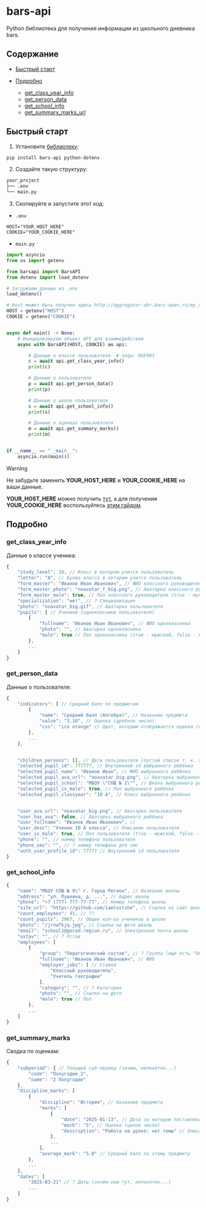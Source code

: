 # bars-api

Python библиотека для получения информации из школьного дневника bars.

## Содержание

- [Быстрый старт](#%D0%B1%D1%8B%D1%81%D1%82%D1%80%D1%8B%D0%B9-%D1%81%D1%82%D0%B0%D1%80%D1%82)

- [Подробно](#%D0%BF%D0%BE%D0%B4%D1%80%D0%BE%D0%B1%D0%BD%D0%BE)

    - [get_class_year_info](#get_class_year_info)
    - [get_person_data](#get_person_data)
    - [get_school_info](#get_school_info)
    - [get_summary_marks_url](#get_summary_marks_url)

## Быстрый старт

1. Установите [библиотеку](https://pypi.org/project/barsapi):

```bash
pip install bars-api python-dotenv
```

2. Создайте такую структуру:

```bash
your_project
├── .env
└── main.py
```

3. Скопируйте и запустите этот код:

- `.env`

```
HOST="YOUR_HOST_HERE"
COOKIE="YOUR_COOKIE_HERE"
```

- `main.py`

```python
import asyncio
from os import getenv

from barsapi import BarsAPI
from dotenv import load_dotenv

# Загружаем данные из .env
load_dotenv()

# Host может быть получен здесь http://aggregator-obr.bars-open.ru/my_diary
HOST = getenv("HOST")
COOKIE = getenv("COOKIE")


async def main() -> None:
    # Инициализируем объект API для взаимодействия
    async with BarsAPI(HOST, COOKIE) as api:

        # Данные о классе пользователя  # noqa: RUF003
        c = await api.get_class_year_info()
        print(c)

        # Данные о пользователе
        p = await api.get_person_data()
        print(p)

        # Данные о школе пользователя
        s = await api.get_school_info()
        print(s)

        # Данные о оценках пользователя
        m = await api.get_summary_marks()
        print(m)


if __name__ == "__main__":
    asyncio.run(main())
```

> [!WARNING]
>
> Не забудьте заменить **YOUR_HOST_HERE** и **YOUR_COOKIE_HERE**
> на ваши данные.
>
>**YOUR_HOST_HERE** можно получить
> [тут](http://aggregator-obr.bars-open.ru/my_diary),
> а для получения **YOUR_COOKIE_HERE** воспользуйтесь
> [этим гайдом](https://telegra.ph/Instrukciya-po-registracii-v-bote-04-25).

## Подробно

### get_class_year_info

Данные о классе ученика:

```js
{
    "study_level": 10, // Класс в котором учится пользователь
    "letter": "А", // Буква класса в котором учится пользователь
    "form_master": "Иванов Иван Иванович", // ФИО классного руководителя
    "form_master_photo": "noavatar_f_big.png", // Аватарка классного руководителя
    "form_master_male": true, // Пол классного руководителя (true - мужской, false - женский)
    "specialization": "нет", // ? Специализация
    "photo": "noavatar_big.gif", // Аватарка пользователя
    "pupils": [ // Ученики (однокласники пользователя)
        {
            "fullname": "Иванов Иван Иванович", // ФИО однокласника
            "photo": "", // Аватарка однокласника
            "male": true // Пол однокласника (true - мужской, false - женский)
        },
        ...
    ]
}
```

### get_person_data

Данные о пользователе:

```js
{
    "indicators": [ // Средний балл по предметам
        {
            "name": "Средний балл (Алгебра)", // Название предмета
            "value": "3.10", // Оценка (дробное число)
            "css": "ico orange" // Цвет, которым отображается оценка (не совсем понятно зачем, проще на фронте цвет простым "if" расчитывать)
        },
        ...
    ],


    "children_persons": [], // Дети пользователя (пустой список т. к. авторизация произведена через аккаунт ребёнка)
    "selected_pupil_id": 777777, // Внутренний id выбранного ребёнка
    "selected_pupil_name": "Иванов Иван", // ФИО выбранного ребёнка
    "selected_pupil_ava_url": "noavatar_big.png", // Аватарка выбранного ребёнка
    "selected_pupil_school": "МБОУ \"СОШ № 1\"", // Школа выбранного ребёнка
    "selected_pupil_is_male": true, // Пол выбранного ребёнка
    "selected_pupil_classyear": "10 А", // Класс выбранного ребёнка


    "user_ava_url": "noavatar_big.png", // Аватарка пользователя
    "user_has_ava": false, // Аватарка выбранного ребёнка
    "user_fullname": "Иванов Иван Иванович", // 
    "user_desc": "Ученик 10 А класса", // Описание пользователя
    "user_is_male": true, // Пол пользователя (true - мужской, false - женский)
    "phone": "", // номер телефона пользователя
    "phone_sms": "", // ? номер телефона для смс
    "auth_user_profile_id": 77777 // Внутренний id пользователя
}
```

### get_school_info

```js
{
    "name": "МБОУ СОШ № 9\" г. Город Регион", // Название школы
    "address": "ул. Пушкина, д. ...", // Адрес школы
    "phone": "+7 (777) 777-77-77", // Номер телефона школы
    "site_url": "https://github.com/iamlostshe", // Ссылка на сайт школы
    "count_employees": 91, // ??
    "count_pupils": 2067, // Общее кол-во учеников в школе
    "photo": "/jrnwfkjq.jpg", // Ссылка на фото школы
    "email": "school1@gorod.region.ru", // Электронная почта школы
    "ustav": "", // ? Устав
    "employees": [
        {
            "group": "Педагогический состав", // ? Группа (ещё есть "Обслуживающий персонал")
            "fullname": "Иванов Иван Иванович", // ФИО
            "employer_jobs": [ // Ставки
                "Классный руководитель",
                "Учитель географии"
            ],
            "category": "", // ? Категория
            "photo": "", // Ссылка на фото
            "male": true // Пол
        },
        ...
    ]
}
```

### get_summary_marks

Сводка по оценкам:

```js
{
    "subperiod": { // Текущий суб-период (зачем, непонятно...)
        "code": "Полугодие_2",
        "name": "2 Полугодие"
    },
    "discipline_marks": [
        {
            "discipline": "История", // Название предмета
            "marks": [
                {
                    "date": "2025-01-13", // Дата за которую поставлена оценка
                    "mark": "5", // Оценка (целое число)
                    "description": "Работа на уроке: нет темы" // Описание (никогда не видел другого)
                },
                ...
            ],
            "average_mark": "5.0" // Средний балл по этому предмету
        },
        ...
    ],
    "dates": [
        "2025-03-21" // ? Даты (зачем они тут, непонятно...)
        ...
    ]
}
```
